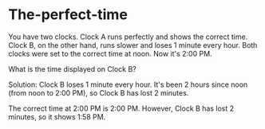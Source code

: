 # The-perfect-time
You have two clocks. Clock A runs perfectly and shows the correct time. Clock B, on the other hand, runs slower and loses 1 minute every hour. Both clocks were set to the correct time at noon. Now it's 2:00 PM.

What is the time displayed on Clock B?

Solution:
Clock B loses 1 minute every hour. It's been 2 hours since noon (from noon to 2:00 PM), so Clock B has lost 2 minutes.

The correct time at 2:00 PM is 2:00 PM. However, Clock B has lost 2 minutes, so it shows 1:58 PM.
